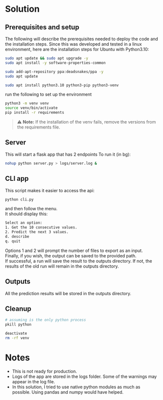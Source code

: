 # Solution
## Prerequisites and setup

The following will describe the prerequisites needed to deploy the code and the installation steps.
Since this was developed and tested in a linux environment, here are the installation steps for Ubuntu with Python3.10:

```sh
sudo apt update && sudo apt upgrade -y
sudo apt install -y software-properties-common

sudo add-apt-repository ppa:deadsnakes/ppa -y
sudo apt update

sudo apt install python3.10 python3-pip python3-venv
```
run the following to set up the environment
```sh
python3 -m venv venv
source venv/bin/activate
pip install -r requirements
```

> ⚠ **Note:** If the installation of the venv fails, remove the versions from the requirements file.

## Server

This will start a flask app that has 2 endpoints
To run it (in bg):

```sh
nohup python server.py > logs/server.log &
```

## CLI app

This script makes it easier to access the api:

```sh
python cli.py
```
and then follow the menu.  
It should display this:
```sh
Select an option:
1. Get the 10 consecutive values.
2. Predict the next 3 values.
d. describe
q. quit
```
Options 1 and 2 will prompt the number of files to export as an input.  
Finally, if you wish, the output can be saved to the provided path.  
If successful, a run will save the result to the outputs directory.
If not, the results of the old run will remain in the outputs directory.

## Outputs

All the prediction results will be stored in the outputs directory.

## Cleanup

```sh
# assuming is the only python process
pkill python 

deactivate
rm -rf venv
```

# Notes

- This is not ready for production.
- Logs of the app are stored in the logs folder. Some of the warnings may appear in the log file.
- In this solution, I tried to use native python modules as much as possible. Using pandas and numpy would have helped.
